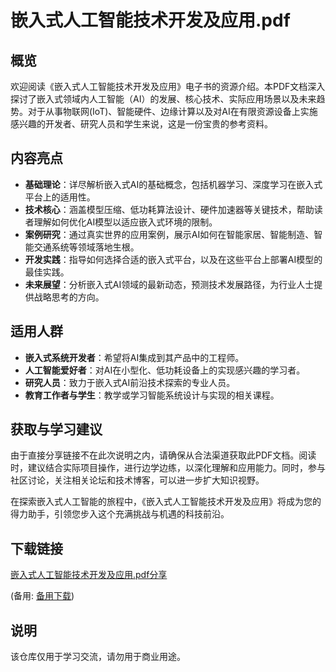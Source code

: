 # 嵌入式人工智能技术开发及应用.pdf

## 概览

欢迎阅读《嵌入式人工智能技术开发及应用》电子书的资源介绍。本PDF文档深入探讨了嵌入式领域内人工智能（AI）的发展、核心技术、实际应用场景以及未来趋势。对于从事物联网(IoT)、智能硬件、边缘计算以及对AI在有限资源设备上实施感兴趣的开发者、研究人员和学生来说，这是一份宝贵的参考资料。

## 内容亮点

- **基础理论**：详尽解析嵌入式AI的基础概念，包括机器学习、深度学习在嵌入式平台上的适用性。
- **技术核心**：涵盖模型压缩、低功耗算法设计、硬件加速器等关键技术，帮助读者理解如何优化AI模型以适应嵌入式环境的限制。
- **案例研究**：通过真实世界的应用案例，展示AI如何在智能家居、智能制造、智能交通系统等领域落地生根。
- **开发实践**：指导如何选择合适的嵌入式平台，以及在这些平台上部署AI模型的最佳实践。
- **未来展望**：分析嵌入式AI领域的最新动态，预测技术发展路径，为行业人士提供战略思考的方向。

## 适用人群

- **嵌入式系统开发者**：希望将AI集成到其产品中的工程师。
- **人工智能爱好者**：对AI在小型化、低功耗设备上的实现感兴趣的学习者。
- **研究人员**：致力于嵌入式AI前沿技术探索的专业人员。
- **教育工作者与学生**：教学或学习智能系统设计与实现的相关课程。

## 获取与学习建议

由于直接分享链接不在此次说明之内，请确保从合法渠道获取此PDF文档。阅读时，建议结合实际项目操作，进行边学边练，以深化理解和应用能力。同时，参与社区讨论，关注相关论坛和技术博客，可以进一步扩大知识视野。

在探索嵌入式人工智能的旅程中，《嵌入式人工智能技术开发及应用》将成为您的得力助手，引领您步入这个充满挑战与机遇的科技前沿。

## 下载链接
[嵌入式人工智能技术开发及应用.pdf分享](https://pan.quark.cn/s/5357aaceab94) 

(备用: [备用下载](https://pan.baidu.com/s/1X4NMWkhBs0ZmPEFX7IxTig?pwd=1234))

## 说明

该仓库仅用于学习交流，请勿用于商业用途。
